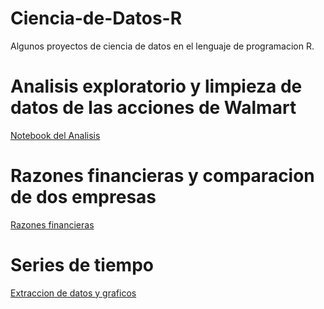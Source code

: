 # Ciencia-de-Datos-R
Algunos proyectos de ciencia de datos en el lenguaje de programacion R. 
# Analisis exploratorio y limpieza de datos de las acciones de Walmart
[Notebook del Analisis](https://github.com/GallegosLuna/Ciencia-de-Datos-R/blob/main/Analisis%20exploratorio%20de%20datos%20sobre%20las%20acciones%20de%20walmart.ipynb)
# Razones financieras y comparacion de dos empresas
[Razones financieras](https://github.com/GallegosLuna/Ciencia-de-Datos-R/blob/main/FinanzasCorporativasRazonesFinancieras.ipynb)
# Series de tiempo
[Extraccion de datos y graficos](https://github.com/GallegosLuna/Ciencia-de-Datos-R/blob/main/Extraccion%20de%20datos%20yahoo%20finanzas%20R.ipynb)

